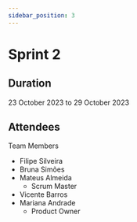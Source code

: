 ```yaml
---
sidebar_position: 3
---
```


# Sprint 2

## Duration
23 October 2023 to 29 October 2023

## Attendees
Team Members

- Filipe Silveira
- Bruna Simões
- Mateus Almeida
    - Scrum Master
- Vicente Barros
- Mariana Andrade
    - Product Owner